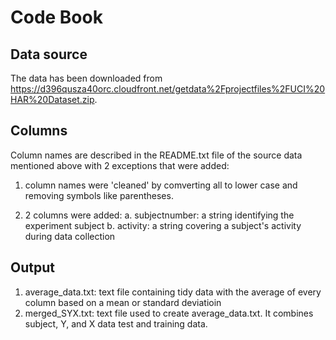# Code Book

## Data source
The data has been downloaded from https://d396qusza40orc.cloudfront.net/getdata%2Fprojectfiles%2FUCI%20HAR%20Dataset.zip.  

## Columns
Column names are described in the README.txt file of the source data mentioned above with 2 exceptions that were added:
1. column names were 'cleaned' by comverting all to lower case and removing symbols like parentheses.

2. 2 columns were added:
	a. subjectnumber: a string identifying the experiment subject
	b. activity: a string covering a subject's activity during data collection

## Output
1. average_data.txt: text file containing tidy data with the average of every column based on a mean or standard deviatioin
2. merged_SYX.txt: text file used to create average_data.txt.  It combines subject, Y, and X data test and training data.
